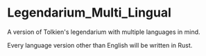 # Legendarium_Multi_Lingual
A version of Tolkien's legendarium with multiple languages in mind.

Every language version other than English will be written in Rust.
